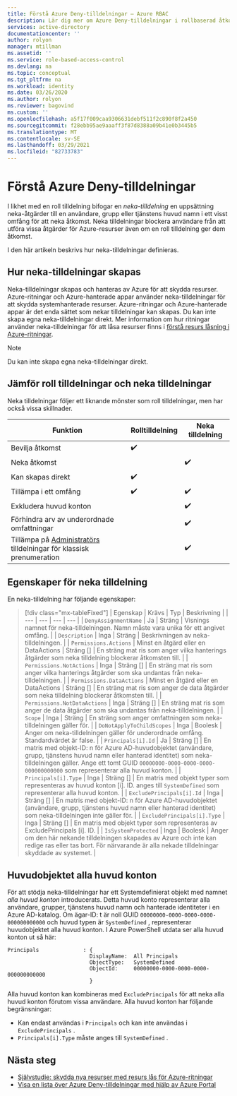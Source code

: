 ```yaml
---
title: Förstå Azure Deny-tilldelningar – Azure RBAC
description: Lär dig mer om Azure Deny-tilldelningar i rollbaserad åtkomst kontroll i Azure (Azure RBAC).
services: active-directory
documentationcenter: ''
author: rolyon
manager: mtillman
ms.assetid: ''
ms.service: role-based-access-control
ms.devlang: na
ms.topic: conceptual
ms.tgt_pltfrm: na
ms.workload: identity
ms.date: 03/26/2020
ms.author: rolyon
ms.reviewer: bagovind
ms.custom: ''
ms.openlocfilehash: a5f17f009caa9306631debf511f2c890f8f2a450
ms.sourcegitcommit: f28ebb95ae9aaaff3f87d8388a09b41e0b3445b5
ms.translationtype: MT
ms.contentlocale: sv-SE
ms.lasthandoff: 03/29/2021
ms.locfileid: "82733783"
---
```

# <a name="understand-azure-deny-assignments"></a>Förstå Azure Deny-tilldelningar

I likhet med en roll tilldelning bifogar en *neka-tilldelning* en uppsättning neka-åtgärder till en användare, grupp eller tjänstens huvud namn i ett visst omfång för att neka åtkomst. Neka tilldelningar blockera användare från att utföra vissa åtgärder för Azure-resurser även om en roll tilldelning ger dem åtkomst.

I den här artikeln beskrivs hur neka-tilldelningar definieras.

## <a name="how-deny-assignments-are-created"></a>Hur neka-tilldelningar skapas

Neka-tilldelningar skapas och hanteras av Azure för att skydda resurser. Azure-ritningar och Azure-hanterade appar använder neka-tilldelningar för att skydda systemhanterade resurser. Azure-ritningar och Azure-hanterade appar är det enda sättet som nekar tilldelningar kan skapas. Du kan inte skapa egna neka-tilldelningar direkt. Mer information om hur ritningar använder neka-tilldelningar för att låsa resurser finns i [förstå resurs låsning i Azure-ritningar](../governance/blueprints/concepts/resource-locking.md).

> [!NOTE]
> Du kan inte skapa egna neka-tilldelningar direkt.

## <a name="compare-role-assignments-and-deny-assignments"></a>Jämför roll tilldelningar och neka tilldelningar

Neka tilldelningar följer ett liknande mönster som roll tilldelningar, men har också vissa skillnader.

| Funktion | Rolltilldelning | Neka tilldelning |
| --- | --- | --- |
| Bevilja åtkomst | :heavy_check_mark: |  |
| Neka åtkomst |  | :heavy_check_mark: |
| Kan skapas direkt | :heavy_check_mark: |  |
| Tillämpa i ett omfång | :heavy_check_mark: | :heavy_check_mark: |
| Exkludera huvud konton |  | :heavy_check_mark: |
| Förhindra arv av underordnade omfattningar |  | :heavy_check_mark: |
| Tillämpa på [Administratörs](rbac-and-directory-admin-roles.md) tilldelningar för klassisk prenumeration |  | :heavy_check_mark: |

## <a name="deny-assignment-properties"></a>Egenskaper för neka tilldelning

 En neka-tilldelning har följande egenskaper:

> [!div class="mx-tableFixed"]
> | Egenskap | Krävs | Typ | Beskrivning |
> | --- | --- | --- | --- |
> | `DenyAssignmentName` | Ja | Sträng | Visnings namnet för neka-tilldelningen. Namn måste vara unika för ett angivet omfång. |
> | `Description` | Inga | Sträng | Beskrivningen av neka-tilldelningen. |
> | `Permissions.Actions` | Minst en åtgärd eller en DataActions | Sträng [] | En sträng mat ris som anger vilka hanterings åtgärder som neka tilldelning blockerar åtkomsten till. |
> | `Permissions.NotActions` | Inga | Sträng [] | En sträng mat ris som anger vilka hanterings åtgärder som ska undantas från neka-tilldelningen. |
> | `Permissions.DataActions` | Minst en åtgärd eller en DataActions | Sträng [] | En sträng mat ris som anger de data åtgärder som neka tilldelning blockerar åtkomsten till. |
> | `Permissions.NotDataActions` | Inga | Sträng [] | En sträng mat ris som anger de data åtgärder som ska undantas från neka-tilldelningen. |
> | `Scope` | Inga | Sträng | En sträng som anger omfattningen som neka-tilldelningen gäller för. |
> | `DoNotApplyToChildScopes` | Inga | Boolesk | Anger om neka-tilldelningen gäller för underordnade omfång. Standardvärdet är false. |
> | `Principals[i].Id` | Ja | Sträng [] | En matris med objekt-ID: n för Azure AD-huvudobjektet (användare, grupp, tjänstens huvud namn eller hanterad identitet) som neka-tilldelningen gäller. Ange ett tomt GUID `00000000-0000-0000-0000-000000000000` som representerar alla huvud konton. |
> | `Principals[i].Type` | Inga | Sträng [] | En matris med objekt typer som representeras av huvud konton [i]. ID. anges till `SystemDefined` som representerar alla huvud konton. |
> | `ExcludePrincipals[i].Id` | Inga | Sträng [] | En matris med objekt-ID: n för Azure AD-huvudobjektet (användare, grupp, tjänstens huvud namn eller hanterad identitet) som neka-tilldelningen inte gäller för. |
> | `ExcludePrincipals[i].Type` | Inga | Sträng [] | En matris med objekt typer som representeras av ExcludePrincipals [i]. ID. |
> | `IsSystemProtected` | Inga | Boolesk | Anger om den här nekande tilldelningen skapades av Azure och inte kan redige ras eller tas bort. För närvarande är alla nekade tilldelningar skyddade av systemet. |

## <a name="the-all-principals-principal"></a>Huvudobjektet alla huvud konton

För att stödja neka-tilldelningar har ett Systemdefinierat objekt med namnet *alla huvud konton* introducerats. Detta huvud konto representerar alla användare, grupper, tjänstens huvud namn och hanterade identiteter i en Azure AD-katalog. Om ägar-ID: t är noll GUID `00000000-0000-0000-0000-000000000000` och huvud typen är `SystemDefined` , representerar huvudobjektet alla huvud konton. I Azure PowerShell utdata ser alla huvud konton ut så här:

```azurepowershell
Principals              : {
                          DisplayName:  All Principals
                          ObjectType:   SystemDefined
                          ObjectId:     00000000-0000-0000-0000-000000000000
                          }
```

Alla huvud konton kan kombineras med `ExcludePrincipals` för att neka alla huvud konton förutom vissa användare. Alla huvud konton har följande begränsningar:

- Kan endast användas i `Principals` och kan inte användas i `ExcludePrincipals` .
- `Principals[i].Type` måste anges till `SystemDefined` .

## <a name="next-steps"></a>Nästa steg

* [Självstudie: skydda nya resurser med resurs lås för Azure-ritningar](../governance/blueprints/tutorials/protect-new-resources.md)
* [Visa en lista över Azure Deny-tilldelningar med hjälp av Azure Portal](deny-assignments-portal.md)
